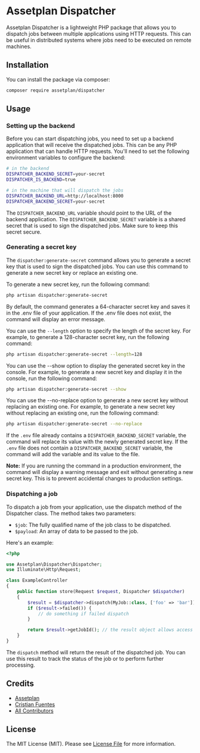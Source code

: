 # Assetplan Dispatcher

Assetplan Dispatcher is a lightweight PHP package that allows you to dispatch jobs between multiple applications using HTTP requests. This can be useful in distributed systems where jobs need to be executed on remote machines.

## Installation

You can install the package via composer:

```bash
composer require assetplan/dispatcher
```

## Usage

### Setting up the backend
Before you can start dispatching jobs, you need to set up a backend application that will receive the dispatched jobs. This can be any PHP application that can handle HTTP requests. You'll need to set the following environment variables to configure the backend:

```bash
# in the backend
DISPATCHER_BACKEND_SECRET=your-secret
DISPATCHER_IS_BACKEND=true
```

```bash
# in the machine that will dispatch the jobs
DISPATCHER_BACKEND_URL=http://localhost:8000
DISPATCHER_BACKEND_SECRET=your-secret
```

The `DISPATCHER_BACKEND_URL` variable should point to the URL of the backend application. The `DISPATCHER_BACKEND_SECRET` variable is a shared secret that is used to sign the dispatched jobs. Make sure to keep this secret secure.

### Generating a secret key
The `dispatcher:generate-secret` command allows you to generate a secret key that is used to sign the dispatched jobs. You can use this command to generate a new secret key or replace an existing one.

To generate a new secret key, run the following command:

```bash
php artisan dispatcher:generate-secret
```

By default, the command generates a 64-character secret key and saves it in the .env file of your application. If the .env file does not exist, the command will display an error message.

You can use the `--length` option to specify the length of the secret key. For example, to generate a 128-character secret key, run the following command:

```bash
php artisan dispatcher:generate-secret --length=128
```

You can use the --show option to display the generated secret key in the console. For example, to generate a new secret key and display it in the console, run the following command:

```bash
php artisan dispatcher:generate-secret --show
```

You can use the --no-replace option to generate a new secret key without replacing an existing one. For example, to generate a new secret key without replacing an existing one, run the following command:

```bash
php artisan dispatcher:generate-secret --no-replace
```

If the `.env` file already contains a `DISPATCHER_BACKEND_SECRET` variable, the command will replace its value with the newly generated secret key. If the `.env` file does not contain a `DISPATCHER_BACKEND_SECRET` variable, the command will add the variable and its value to the file.

**Note:** If you are running the command in a production environment, the command will display a warning message and exit without generating a new secret key. This is to prevent accidental changes to production settings.


### Dispatching a job
To dispatch a job from your application, use the dispatch method of the Dispatcher class. The method takes two parameters:

- `$job`: The fully qualified name of the job class to be dispatched.
- `$payload`: An array of data to be passed to the job.

Here's an example:
```php
<?php

use Assetplan\Dispatcher\Dispatcher;
use Illuminate\Http\Request;

class ExampleController
{
    public function store(Request $request, Dispatcher $dispatcher)
    {
        $result = $dispatcher->dispatch(MyJob::class, ['foo' => 'bar']);
        if ($result->failed()) {
            // do something if failed dispatch
        }

        return $result->getJobId(); // the result object allows access to the dispatched job id
    }
}
```
The `dispatch` method will return the result of the dispatched job. You can use this result to track the status of the job or to perform further processing.



## Credits

-   [Assetplan](https://github.com/assetplan)
-   [Cristian Fuentes](https://github.com/cfuentessalgado)
-   [All Contributors](../../contributors)

## License

The MIT License (MIT). Please see [License File](LICENSE.md) for more information.

